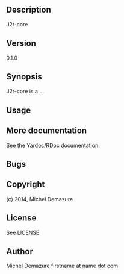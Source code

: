 ## Description
  J2r-core

## Version
  0.1.0

## Synopsis
  J2r-core is a ...

## Usage

## More documentation
   See the Yardoc/RDoc documentation.

## Bugs

## Copyright
   (c) 2014, Michel Demazure

## License
   See LICENSE

## Author
   Michel Demazure
   firstname at name dot com
